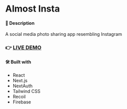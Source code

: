 # Almost Insta

#### 📝 Description

A social media photo sharing app resembling Instagram

### 👉 [LIVE DEMO](https://almost-insta.vercel.app/)

#### 🛠️ Built with

- React
- Next.js
- NextAuth
- Tailwind CSS
- Recoil
- Firebase
